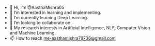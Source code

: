 - 👋 Hi, I’m @AasthaMishra05
- 👀 I’m interested in learning and implementing.
- 🌱 I’m currently learning Deep Learning.
- 💞️ I’m looking to collaborate on 
- 🤖 My research interests in Artificial Intelligence, NLP, Computer Vision and Machine Learning.
- 📫 How to reach me-aasthamishra79736@gmail.com

<!---
AasthaMishra05/AasthaMishra05 is a ✨ special ✨ repository because its `README.md` (this file) appears on your GitHub profile.
You can click the Preview link to take a look at your changes.
--->
